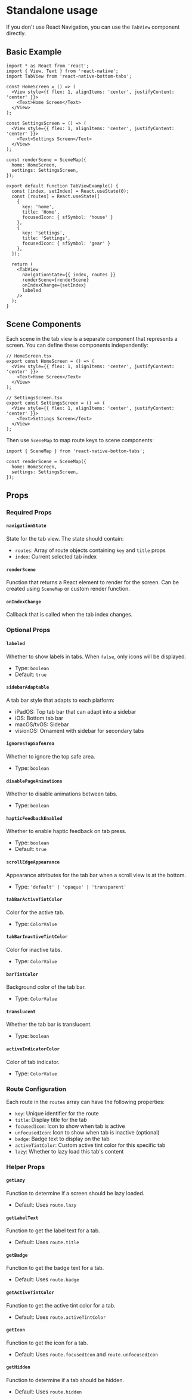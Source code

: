 # Standalone usage

If you don't use React Navigation, you can use the `TabView` component directly.

## Basic Example

```tsx
import * as React from 'react';
import { View, Text } from 'react-native';
import TabView from 'react-native-bottom-tabs';

const HomeScreen = () => (
  <View style={{ flex: 1, alignItems: 'center', justifyContent: 'center' }}>
    <Text>Home Screen</Text>
  </View>
);

const SettingsScreen = () => (
  <View style={{ flex: 1, alignItems: 'center', justifyContent: 'center' }}>
    <Text>Settings Screen</Text>
  </View>
);

const renderScene = SceneMap({
  home: HomeScreen,
  settings: SettingsScreen,
});

export default function TabViewExample() {
  const [index, setIndex] = React.useState(0);
  const [routes] = React.useState([
    {
      key: 'home',
      title: 'Home',
      focusedIcon: { sfSymbol: 'house' }
    },
    {
      key: 'settings',
      title: 'Settings',
      focusedIcon: { sfSymbol: 'gear' }
    },
  ]);

  return (
    <TabView
      navigationState={{ index, routes }}
      renderScene={renderScene}
      onIndexChange={setIndex}
      labeled
    />
  );
}
```

## Scene Components

Each scene in the tab view is a separate component that represents a screen. You can define these components independently:

```tsx
// HomeScreen.tsx
export const HomeScreen = () => (
  <View style={{ flex: 1, alignItems: 'center', justifyContent: 'center' }}>
    <Text>Home Screen</Text>
  </View>
);

// SettingsScreen.tsx
export const SettingsScreen = () => (
  <View style={{ flex: 1, alignItems: 'center', justifyContent: 'center' }}>
    <Text>Settings Screen</Text>
  </View>
);
```

Then use `SceneMap` to map route keys to scene components:

```tsx
import { SceneMap } from 'react-native-bottom-tabs';

const renderScene = SceneMap({
  home: HomeScreen,
  settings: SettingsScreen,
});
```

## Props

### Required Props

#### `navigationState`

State for the tab view. The state should contain:
- `routes`: Array of route objects containing `key` and `title` props
- `index`: Current selected tab index

#### `renderScene`

Function that returns a React element to render for the screen. Can be created using `SceneMap` or custom render function.

#### `onIndexChange`

Callback that is called when the tab index changes.

### Optional Props

#### `labeled`

Whether to show labels in tabs. When `false`, only icons will be displayed.
- Type: `boolean`
- Default: `true`

#### `sidebarAdaptable` <Badge text="iOS" type="info" />

A tab bar style that adapts to each platform:
- iPadOS: Top tab bar that can adapt into a sidebar
- iOS: Bottom tab bar
- macOS/tvOS: Sidebar
- visionOS: Ornament with sidebar for secondary tabs

#### `ignoresTopSafeArea` <Badge text="iOS" type="info" />

Whether to ignore the top safe area.
- Type: `boolean`

#### `disablePageAnimations` <Badge text="iOS" type="info" />

Whether to disable animations between tabs.
- Type: `boolean`

#### `hapticFeedbackEnabled`

Whether to enable haptic feedback on tab press.
- Type: `boolean`
- Default: `true`

#### `scrollEdgeAppearance` <Badge text="iOS" type="info" />

Appearance attributes for the tab bar when a scroll view is at the bottom.
- Type: `'default' | 'opaque' | 'transparent'`

#### `tabBarActiveTintColor`

Color for the active tab.
- Type: `ColorValue`

#### `tabBarInactiveTintColor`

Color for inactive tabs.
- Type: `ColorValue`

#### `barTintColor`

Background color of the tab bar.
- Type: `ColorValue`

#### `translucent` <Badge text="iOS" type="info" />

Whether the tab bar is translucent.
- Type: `boolean`

#### `activeIndicatorColor` <Badge text="Android" type="info" />

Color of tab indicator.
- Type: `ColorValue`

### Route Configuration

Each route in the `routes` array can have the following properties:

- `key`: Unique identifier for the route
- `title`: Display title for the tab
- `focusedIcon`: Icon to show when tab is active
- `unfocusedIcon`: Icon to show when tab is inactive (optional)
- `badge`: Badge text to display on the tab
- `activeTintColor`: Custom active tint color for this specific tab
- `lazy`: Whether to lazy load this tab's content

### Helper Props

#### `getLazy`

Function to determine if a screen should be lazy loaded.
- Default: Uses `route.lazy`

#### `getLabelText`

Function to get the label text for a tab.
- Default: Uses `route.title`

#### `getBadge`

Function to get the badge text for a tab.
- Default: Uses `route.badge`

#### `getActiveTintColor`

Function to get the active tint color for a tab.
- Default: Uses `route.activeTintColor`

#### `getIcon`

Function to get the icon for a tab.

- Default: Uses `route.focusedIcon` and `route.unfocusedIcon`


#### `getHidden`

Function to determine if a tab should be hidden.

- Default: Uses `route.hidden`
